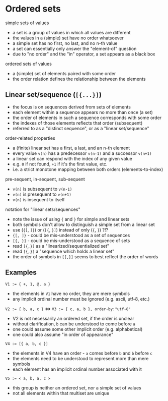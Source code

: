 
<!-- ======================================================================= -->
# Ordered sets

simple sets of values

* a set is a group of values in which all values are different
* the values in a (simple) set have no order whatsoever
* a simple set has no first, no last, and no n-th value
* a set can essentially only answer the "element-of" question
* due to "no order" and the "in" operator, a set appears as a black box

ordered sets of values

* a (simple) set of elements paired with some order
* the order relation defines the relationship between the elements

<!-- ======================================================================= -->
## Linear set/sequence (`[{...}]`)

* the focus is on sequences derived from sets of elements
* each element within a sequence appears no more than once (a set)
* the order of elements in such a sequence corresponds with some order
* the indexes of those elements reflects that order (subsequent)
* referred to as a "distinct sequence", or as a "linear set/sequence"

order-related properties

* a (finite) linear set has a first, a last, and an n-th element
* every value `v(n)` has a predecessor `v(n-1)` and a successor `v(n+1)`
* a linear set can respond with the index of any given value
* e.g. `0` if not found, `+1` if it's the first value, etc.
* i.e. a strict monotone mapping between both orders (elements-to-index)

pre-sequent, in-sequent, sub-sequent

* `v(n)` is subsequent to `v(n-1)`
* `v(n)` is presequent to `v(n+1)`
* `v(n)` is insequent to itself

notation for "linear sets/sequences"

* note the issue of using `{` and `}` for simple and linear sets
* both symbols don't allow to distinguish a simple set from a linear set
* use (`{[`, `]}`) or (`[{`, `}]`) instead of only (`{`, `}`) ?!?
* `{[, ]}` - could be mis-understood as a set of sequences
* `[{, }]` - could be mis-understood as a sequence of sets
* read `[{,}]` as a "linearized/sequentialized set" 
* read `[{,}]` a "sequence which holds a linear set"
* the order of symbols in `[{,}]` seems to best reflect the order of words

<!-- ======================================================================= -->
## Examples

`V1 := { +, 1, @, a }`

* the elements in `V1` have no order, they are mere symbols
* any implicit ordinal number must be ignored (e.g. ascii, utf-8, etc.)

`V2 := { b, a, c }` <=> `V3 := { c, a, b }, order-by:"utf-8"`

* V2 is not necessarily an ordered set, if the order is unclear
* without clarification, `b` can be understood to come before `a`
* one could assume some other implicit order (e.g. alphabetical)
* one could also assume "in order of appearance"

`V4 := [{ a, b, c }]`

* the elements in V4 have an order - `a` comes before `b` and `b` before `c`
* the elements need to be understood to represent more than mere symbols
* each element has an implicit ordinal number associated with it

`V5 := < a, b, a, c >`

* this group is neither an ordered set, nor a simple set of values
* not all elements within that multiset are unique
